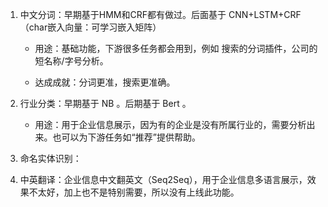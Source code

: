 1. 中文分词：早期基于HMM和CRF都有做过。后面基于 CNN+LSTM+CRF（char嵌入向量：可学习嵌入矩阵）

    - 用途：基础功能，下游很多任务都会用到，例如 搜索的分词插件，公司的短名称/字号分析。
    
    - 达成成就：分词更准，搜索更准确。

2. 行业分类：早期基于 NB 。后期基于 Bert 。

    - 用途：用于企业信息展示，因为有的企业是没有所属行业的，需要分析出来。也可以为下游任务如“推荐”提供帮助。

3. 命名实体识别：

4. 中英翻译：企业信息中文翻英文（Seq2Seq），用于企业信息多语言展示，效果不太好，加上也不是特别需要，所以没有上线此功能。